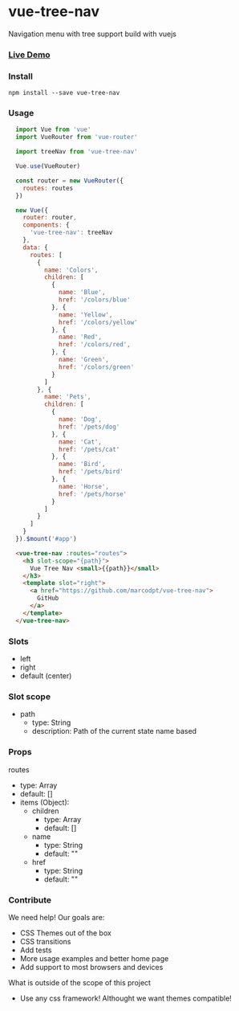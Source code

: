 # vue-tree-nav
Navigation menu with tree support build with vuejs

### [Live Demo](http://marcodpt.github.io/vue-tree-nav)

### Install
```
npm install --save vue-tree-nav
```

### Usage
```javascript
  import Vue from 'vue'
  import VueRouter from 'vue-router'

  import treeNav from 'vue-tree-nav'

  Vue.use(VueRouter)

  const router = new VueRouter({
    routes: routes
  })

  new Vue({
    router: router,
    components: {
      'vue-tree-nav': treeNav
    },
    data: {
      routes: [
        {
          name: 'Colors',
          children: [
            {
              name: 'Blue',
              href: '/colors/blue'
            }, {
              name: 'Yellow',
              href: '/colors/yellow'
            }, {
              name: 'Red',
              href: '/colors/red',
            }, {
              name: 'Green',
              href: '/colors/green'
            }
          ]
        }, {
          name: 'Pets',
          children: [
            {
              name: 'Dog',
              href: '/pets/dog'
            }, {
              name: 'Cat',
              href: '/pets/cat'
            }, {
              name: 'Bird',
              href: '/pets/bird'
            }, {
              name: 'Horse',
              href: '/pets/horse'
            }
          ]
        }
      ] 
    }
  }).$mount('#app')
```

```html
  <vue-tree-nav :routes="routes">
    <h3 slot-scope="{path}">
      Vue Tree Nav <small>{{path}}</small>
    </h3>
    <template slot="right">
      <a href="https://github.com/marcodpt/vue-tree-nav">
        GitHub
      </a>
    </template>
  </vue-tree-nav>
```

### Slots
 - left
 - right
 - default (center)

### Slot scope
 - path
   - type: String
   - description: Path of the current state name based

### Props
routes
 - type: Array
 - default: []
 - items (Object):
   - children
     - type: Array
     - default: []
   - name
     - type: String
     - default: ""
   - href
     - type: String
     - default: ""

### Contribute
We need help! Our goals are:
 - CSS Themes out of the box
 - CSS transitions
 - Add tests
 - More usage examples and better home page
 - Add support to most browsers and devices

What is outside of the scope of this project
 - Use any css framework! Althought we want themes compatible!
